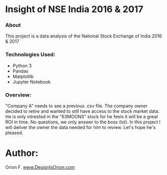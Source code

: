 # Insight of NSE India 2016 & 2017

### About 
This project is a data analysis of the National Stock Exchange of India 2016 & 2017

### Technologies Used:
- Python 3
- Pandas
- Matplotlib
- Jupyter Notebook


### Overview:

"Company A" needs to see a previous .csv file. The company owner decided to retire and wanted to still have access to the stock market data. He is only intrested in the "63MOONS" stock for he feels it will be a great ROI in time. No questions, we only answer to the boss (lol). In this project I will deliver the owner the data needed for him to  review. Let's hope he's pleased. 




# Author: 
Orion F.
www.DesignIsOrion.com

